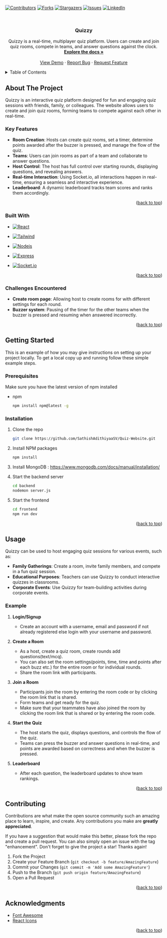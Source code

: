 <!-- Improved compatibility of back to top link: See: https://github.com/othneildrew/Best-README-Template/pull/73 -->
<a id="readme-top"></a>
<!--
*** Thanks for checking out the Best-README-Template. If you have a suggestion
*** that would make this better, please fork the repo and create a pull request
*** or simply open an issue with the tag "enhancement".
*** Don't forget to give the project a star!
*** Thanks again! Now go create something AMAZING! :D
-->



<!-- PROJECT SHIELDS -->
<!--
*** I'm using markdown "reference style" links for readability.
*** Reference links are enclosed in brackets [ ] instead of parentheses ( ).
*** See the bottom of this document for the declaration of the reference variables
*** for contributors-url, forks-url, etc. This is an optional, concise syntax you may use.
*** https://www.markdownguide.org/basic-syntax/#reference-style-links
-->
[![Contributors][contributors-shield]][contributors-url]
[![Forks][forks-shield]][forks-url]
[![Stargazers][stars-shield]][stars-url]
[![Issues][issues-shield]][issues-url]
[![LinkedIn][linkedin-shield]][linkedin-url]



<!-- PROJECT LOGO -->
<br />
<div align="center">

<h3 align="center">Quizzy</h3>

  <p align="center">
    Quizzy is a real-time, multiplayer quiz platform. Users can create and join quiz rooms, compete in teams, and answer questions against the clock.
    <br />
    <a href="https://github.com/github_username/repo_name"><strong>Explore the docs »</strong></a>
    <br />
    <br />
    <a href="https://github.com/github_username/repo_name">View Demo</a>
    ·
    <a href="https://github.com/github_username/repo_name/issues/new?labels=bug&template=bug-report---.md">Report Bug</a>
    ·
    <a href="https://github.com/github_username/repo_name/issues/new?labels=enhancement&template=feature-request---.md">Request Feature</a>
  </p>
</div>



<!-- TABLE OF CONTENTS -->
<details>
  <summary>Table of Contents</summary>
  <ol>
    <li>
      <a href="#about-the-project">About The Project</a>
      <ul>
        <li><a href="#key-features">Key Features</a></li>
        <li><a href="#built-with">Built With</a></li>
        <li><a href="#challenges-encountered">Challenges Encountered</a></li>
      </ul>
    </li>
    <li>
      <a href="#getting-started">Getting Started</a>
      <ul>
        <li><a href="#prerequisites">Prerequisites</a></li>
        <li><a href="#installation">Installation</a></li>
      </ul>
    </li>
    <li><a href="#usage">Usage</a></li>
    <li><a href="#contributing">Contributing</a></li>
    <li><a href="#acknowledgments">Acknowledgments</a></li>
  </ol>
</details>



<!-- ABOUT THE PROJECT -->
## About The Project


Quizzy is an interactive quiz platform designed for fun and engaging quiz sessions with friends, family, or colleagues. The website allows users to create and join quiz rooms, forming teams to compete against each other in real-time.


### Key Features

- **Room Creation**: Hosts can create quiz rooms, set a timer, determine points awarded after the buzzer is pressed, and manage the flow of the quiz.
- **Teams**: Users can join rooms as part of a team and collaborate to answer questions.
- **Host Control**: The host has full control over starting rounds, displaying questions, and revealing answers.
- **Real-time Interaction**: Using Socket.io, all interactions happen in real-time, ensuring a seamless and interactive experience.
- **Leaderboard**: A dynamic leaderboard tracks team scores and ranks them accordingly.


<p align="right">(<a href="#readme-top">back to top</a>)</p>



### Built With

* [![React][React.js]][React-url]

* [![Tailwind][Tailwind]][Tailwind-url]

* [![Nodejs][Nodejs]][Nodejs-url]

* [![Express][Express.js]][Express-url]

* [![Socket.io][Socket.io]][Socket-url]


<p align="right">(<a href="#readme-top">back to top</a>)</p>


### Challenges Encountered 

- **Create room page**: Allowing host to create rooms for with different settings for each round.
- **Buzzer system**: Pausing of the timer for the other teams when the buzzer is pressed and resuming when answered incorrectly.

<p align="right">(<a href="#readme-top">back to top</a>)</p>



<!-- GETTING STARTED -->
## Getting Started

This is an example of how you may give instructions on setting up your project locally.
To get a local copy up and running follow these simple example steps.

### Prerequisites

Make sure you have the latest version of npm installed
* npm
  ```sh
  npm install npm@latest -g
  ```

### Installation

1. Clone the repo
   ```sh
   git clone https://github.com/SathishAdithiyaaSV/Quiz-Website.git
   ```
2. Install NPM packages
   ```sh
   npm install
   ```
3. Install MongoDB : https://www.mongodb.com/docs/manual/installation/

3. Start the backend server
   ```sh
   cd backend
   nodemon server.js
   ```
3. Start the frontend 
   ```sh
   cd frontend
   npm run dev
   ```

<p align="right">(<a href="#readme-top">back to top</a>)</p>



<!-- USAGE EXAMPLES -->
## Usage

Quizzy can be used to host engaging quiz sessions for various events, such as:

- **Family Gatherings**: Create a room, invite family members, and compete in a fun quiz session.
- **Educational Purposes**: Teachers can use Quizzy to conduct interactive quizzes in classrooms.
- **Corporate Events**: Use Quizzy for team-building activities during corporate events.

### Example

1. **Login/Signup**
    - Create an account with a username, email and password if not already registered else login with your username and password.

1. **Create a Room**
   - As a host, create a quiz room, create rounds add questions(text/mcq). 
   - You can also set the room settings(points, time, time and points after each buzz etc.) for the entire room or for individual rounds.
   - Share the room link with participants.

2. **Join a Room**
   - Participants join the room by entering the room code or by clicking the room link that is shared.
   - Form teams and get ready for the quiz.
   - Make sure that your teammates have also joined the room by clicking the room link that is shared or by entering the room code.

3. **Start the Quiz**
   - The host starts the quiz, displays questions, and controls the flow of the quiz.
   - Teams can press the buzzer and answer questions in real-time, and points are awarded based on correctness and when the buzzer is pressed.

4. **Leaderboard**
   - After each question, the leaderboard updates to show team rankings.


<p align="right">(<a href="#readme-top">back to top</a>)</p>



<!-- CONTRIBUTING -->
## Contributing

Contributions are what make the open source community such an amazing place to learn, inspire, and create. Any contributions you make are **greatly appreciated**.

If you have a suggestion that would make this better, please fork the repo and create a pull request. You can also simply open an issue with the tag "enhancement".
Don't forget to give the project a star! Thanks again!

1. Fork the Project
2. Create your Feature Branch (`git checkout -b feature/AmazingFeature`)
3. Commit your Changes (`git commit -m 'Add some AmazingFeature'`)
4. Push to the Branch (`git push origin feature/AmazingFeature`)
5. Open a Pull Request

<p align="right">(<a href="#readme-top">back to top</a>)</p>






<!-- ACKNOWLEDGMENTS -->
## Acknowledgments

* [Font Awesome](https://fontawesome.com)
* [React Icons](https://react-icons.github.io/react-icons/search)

<p align="right">(<a href="#readme-top">back to top</a>)</p>



<!-- MARKDOWN LINKS & IMAGES -->
<!-- https://www.markdownguide.org/basic-syntax/#reference-style-links -->
[contributors-shield]: https://img.shields.io/github/contributors/SathishAdithiyaaSV/Quiz-Website?style=for-the-badge
[contributors-url]: https://github.com/SathishAdithiyaaSV/Quiz-Website/graphs/contributors
[forks-shield]: https://img.shields.io/github/forks/SathishAdithiyaaSV/Quiz-Website.svg?style=for-the-badge
[forks-url]: https://github.com/SathishAdithiyaaSV/Quiz-Website/network/members
[stars-shield]: https://img.shields.io/github/stars/SathishAdithiyaaSV/Quiz-Website.svg?style=for-the-badge
[stars-url]: https://github.com/SathishAdithiyaaSV/Quiz-Website/stargazers
[issues-shield]: https://img.shields.io/github/issues/SathishAdithiyaaSV/Quiz-Website.svg?style=for-the-badge
[issues-url]: https://github.com/SathishAdithiyaaSV/Quiz-Website/issues
[license-shield]: https://img.shields.io/github/license/github_username/repo_name.svg?style=for-the-badge
[license-url]: https://github.com/github_username/repo_name/blob/master/LICENSE.txt
[linkedin-shield]: https://img.shields.io/badge/-LinkedIn-black.svg?style=for-the-badge&logo=linkedin&colorB=555
[linkedin-url]: https://linkedin.com/in/linkedin_username
[product-screenshot]: images/screenshot.png
[Next.js]: https://img.shields.io/badge/next.js-000000?style=for-the-badge&logo=nextdotjs&logoColor=white
[Next-url]: https://nextjs.org/
[React.js]: https://img.shields.io/badge/React-20232A?style=for-the-badge&logo=react&logoColor=61DAFB
[React-url]: https://reactjs.org/
[Tailwind]: https://img.shields.io/badge/Tailwind_CSS-38B2AC?style=for-the-badge&logo=tailwind-css&logoColor=white
[Tailwind-url]: https://tailwindcss.com/
[Nodejs]: https://img.shields.io/badge/Node.js-5FA04E?logo=nodedotjs&logoColor=fff&style=for-the-badge
[Nodejs-url]: https://nodejs.org/en
[Express.js]: https://img.shields.io/badge/Express.js-404D59?style=for-the-badge
[Express-url]: https://expressjs.com/
[Socket.io]: https://img.shields.io/badge/Socket.io-010101?logo=socketdotio&logoColor=fff&style=for-the-badge
[Socket-url]: https://socket.io/
[MongoDB]: https://img.shields.io/badge/MongoDB-4EA94B?style=for-the-badge&logo=mongodb&logoColor=white
[MongoDB-url]: https://www.mongodb.com/
[Vue.js]: https://img.shields.io/badge/Vue.js-35495E?style=for-the-badge&logo=vuedotjs&logoColor=4FC08D
[Vue-url]: https://vuejs.org/
[Angular.io]: https://img.shields.io/badge/Angular-DD0031?style=for-the-badge&logo=angular&logoColor=white
[Angular-url]: https://angular.io/
[Svelte.dev]: https://img.shields.io/badge/Svelte-4A4A55?style=for-the-badge&logo=svelte&logoColor=FF3E00
[Svelte-url]: https://svelte.dev/
[Laravel.com]: https://img.shields.io/badge/Laravel-FF2D20?style=for-the-badge&logo=laravel&logoColor=white
[Laravel-url]: https://laravel.com
[Bootstrap.com]: https://img.shields.io/badge/Bootstrap-563D7C?style=for-the-badge&logo=bootstrap&logoColor=white
[Bootstrap-url]: https://getbootstrap.com
[JQuery.com]: https://img.shields.io/badge/jQuery-0769AD?style=for-the-badge&logo=jquery&logoColor=white
[JQuery-url]: https://jquery.com 
